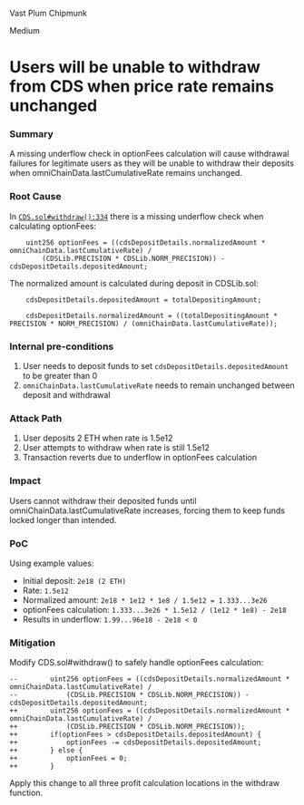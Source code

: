 Vast Plum Chipmunk

Medium

# Users will be unable to withdraw from CDS when price rate remains unchanged


### Summary

A missing underflow check in optionFees calculation will cause withdrawal failures for legitimate users as they will be unable to withdraw their deposits when omniChainData.lastCumulativeRate remains unchanged.

### Root Cause

In [`CDS.sol#withdraw():334`](https://github.com/sherlock-audit/2024-11-autonomint/blob/main/Blockchain/Blockchian/contracts/Core_logic/CDS.sol#L334-L335) there is a missing underflow check when calculating optionFees:

```solidity
    uint256 optionFees = ((cdsDepositDetails.normalizedAmount * omniChainData.lastCumulativeRate) /
        (CDSLib.PRECISION * CDSLib.NORM_PRECISION)) - cdsDepositDetails.depositedAmount;
```

The normalized amount is calculated during deposit in CDSLib.sol:

```solidity
    cdsDepositDetails.depositedAmount = totalDepositingAmount;
```

```solidity
    cdsDepositDetails.normalizedAmount = ((totalDepositingAmount * PRECISION * NORM_PRECISION) / (omniChainData.lastCumulativeRate));
```

### Internal pre-conditions

1. User needs to deposit funds to set `cdsDepositDetails.depositedAmount` to be greater than 0
2. `omniChainData.lastCumulativeRate` needs to remain unchanged between deposit and withdrawal

### Attack Path

1. User deposits 2 ETH when rate is 1.5e12
2. User attempts to withdraw when rate is still 1.5e12
3. Transaction reverts due to underflow in optionFees calculation

### Impact

Users cannot withdraw their deposited funds until omniChainData.lastCumulativeRate increases, forcing them to keep funds locked longer than intended.

### PoC

Using example values:

- Initial deposit: `2e18 (2 ETH)`
- Rate: `1.5e12`
- Normalized amount: `2e18 * 1e12 * 1e8 / 1.5e12 = 1.333...3e26`
- optionFees calculation: `1.333...3e26 * 1.5e12 / (1e12 * 1e8) - 2e18`
- Results in underflow: `1.99...96e18 - 2e18 < 0`

### Mitigation

Modify CDS.sol#withdraw() to safely handle optionFees calculation:

```solidity
--        uint256 optionFees = ((cdsDepositDetails.normalizedAmount * omniChainData.lastCumulativeRate) /
--            (CDSLib.PRECISION * CDSLib.NORM_PRECISION)) - cdsDepositDetails.depositedAmount;
++        uint256 optionFees = ((cdsDepositDetails.normalizedAmount * omniChainData.lastCumulativeRate) /
++            (CDSLib.PRECISION * CDSLib.NORM_PRECISION));
++        if(optionFees > cdsDepositDetails.depositedAmount) {
++            optionFees -= cdsDepositDetails.depositedAmount;
++        } else {
++            optionFees = 0;
++        }
```

Apply this change to all three profit calculation locations in the withdraw function.
